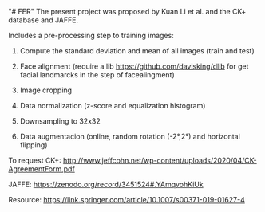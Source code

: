 "# FER" 
The present project was proposed by Kuan Li et al. and the CK+ database and JAFFE.


Includes a pre-processing step to training images:

1. Compute the standard deviation and mean of all images (train and test)

2. Face alignment (require a lib https://github.com/davisking/dlib for get facial landmarcks in the step of facealingment)

3. Image cropping

4. Data normalization (z-score and equalization histogram)

5. Downsampling to 32x32

6. Data augmentacion (online, random rotation (-2°,2°) and horizontal flipping)



To request CK+: http://www.jeffcohn.net/wp-content/uploads/2020/04/CK-AgreementForm.pdf

JAFFE: https://zenodo.org/record/3451524#.YAmqvohKiUk

Resource: https://link.springer.com/article/10.1007/s00371-019-01627-4
